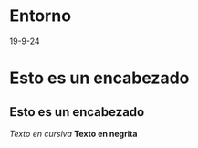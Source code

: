 # Entorno
19-9-24
# Esto es un encabezado #
## Esto es un encabezado ##

*Texto en cursiva*
**Texto en negrita**
